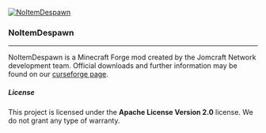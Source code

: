 [![NoItemDespawn](https://github.com/Jomcraft-Network/NoItemDespawn/actions/workflows/build.yml/badge.svg?branch=1.16.x)](https://github.com/Jomcraft-Network/NoItemDespawn/actions/workflows/build.yml)

### NoItemDespawn

---

NoItemDespawn is a Minecraft Forge mod created by the Jomcraft Network development team. Official downloads and further information may be found on our [curseforge page](https://www.curseforge.com/minecraft/mc-mods/noitemdespawn).

##### License

This project is licensed under the **Apache License Version 2.0** license. We do not grant any type of warranty.
